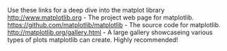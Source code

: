 Use these links for a deep dive into the matplot library
http://www.matplotlib.org - The project web page for matplotlib.
https://github.com/matplotlib/matplotlib - The source code for matplotlib.
http://matplotlib.org/gallery.html - A large gallery showcaseing various types of plots matplotlib can create. Highly recommended!
